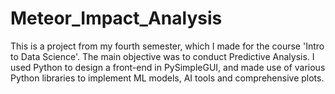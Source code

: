 # Meteor_Impact_Analysis
This is a project from my fourth semester, which I made for the course 'Intro to Data Science'. The main objective was to conduct Predictive Analysis. I used Python to design a front-end in PySimpleGUI, and made use of various Python libraries to implement ML models, AI tools and comprehensive plots.
